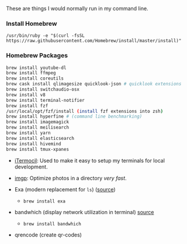 These are things I would normally run in my command line.

### Install Homebrew

`/usr/bin/ruby -e "$(curl -fsSL https://raw.githubusercontent.com/Homebrew/install/master/install)"`

### Homebrew Packages

```bash
brew install youtube-dl
brew install ffmpeg
brew install coreutils
brew cask install qlimagesize quicklook-json # quicklook extensions
brew install switchaudio-osx
brew install v8
brew install terminal-notifier
brew install fzf
/usr/local/opt/fzf/install (install fzf extensions into zsh)
brew install hyperfine # (command line benchmarking)
brew install imagemagick
brew install meilisearch
brew install yarn
brew install elasticsearch
brew install hivemind
brew install tmux-xpanes
```

- [iTermocil](https://github.com/TomAnthony/itermocil): Used to make it easy to setup my terminals for local development.
- [imgp](https://github.com/jarun/imgp#installation): Optimize photos in a directory _very fast_.

- Exa (modern replacement for `ls`) ([source](https://github.com/ogham/exa))
  - `brew install exa`
- bandwhich (display network utilization in terminal) [source](https://github.com/imsnif/bandwhich)
  - `brew install bandwhich`
- qrencode (create qr-codes)
